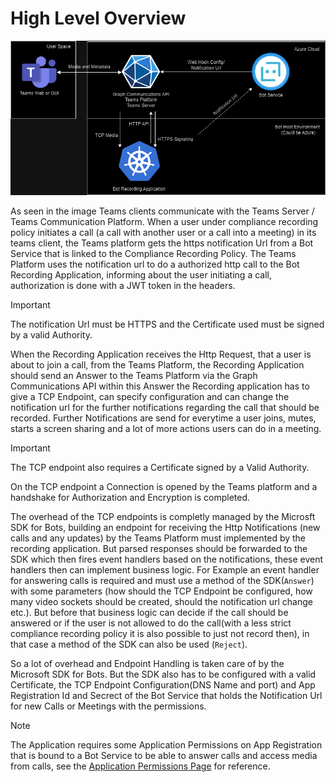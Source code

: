 # High Level Overview

![Image 1,](../images/Overview.png)

As seen in the image Teams clients communicate with the Teams Server / Teams Communication Platform. When a user under compliance recording policy initiates a call (a call with another user or a call into a meeting) in its teams client, the Teams platform gets the https notification Url from a Bot Service that is linked to the Compliance Recording Policy. The Teams Platform uses the notification url to do a authorized http call to the Bot Recording Application, informing about the user initiating a call, authorization is done with a JWT token in the headers.

> [!IMPORTANT]
> The notification Url must be HTTPS and the Certificate used must be signed by a valid Authority.

When the Recording Application receives the Http Request, that a user is about to join a call, from the Teams Platform, the Recording Application should send an Answer to the Teams Platform via the Graph Communications API within this Answer the Recording application has to give a TCP Endpoint, can specify configuration and can change the notification url for the further notifications regarding the call that should be recorded. Further Notifications are send for everytime a user joins, mutes, starts a screen sharing and a lot of more actions users can do in a meeting.

> [!IMPORTANT]  
> The TCP endpoint also requires a Certificate signed by a Valid Authority.

On the TCP endpoint a Connection is opened by the Teams platform and a handshake for Authorization and Encryption is completed.

The overhead of the TCP endpoints is completly managed by the Microsft SDK for Bots, building an endpoint for receiving the Http Notifications (new calls and any updates) by the Teams Platform must implemented by the recording application. But parsed responses should be forwarded to the SDK which then fires event handlers based on the notifications, these event handlers then can implement business logic. For Example an event handler for answering calls is required and must use a method of the SDK(`Answer`) with some parameters (how should the TCP Endpoint be configured, how many video sockets should be created, should the notification url change etc.). But before that business logic can decide if the call should be answered or if the user is not allowed to do the call(with a less strict compliance recording policy it is also possible to just not record then), in that case a method of the SDK can also be used (`Reject`).

So a lot of overhead and Endpoint Handling is taken care of by the Microsoft SDK for Bots. But the SDK also has to be configured with a valid Certificate, the TCP Endpoint Configuration(DNS Name and port) and App Registration Id and Secrect of the Bot Service that holds the Notification Url for new Calls or Meetings with the permissions.

> [!NOTE]
> The Application requires some Application Permissions on App Registration that is bound to a Bot Service to be able to answer calls and access media from calls, see the [Application Permissions Page](./application-permission) for reference.
